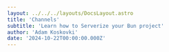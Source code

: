 ```yaml
---
layout: ../../../layouts/DocsLayout.astro
title: 'Channels'
subtitle: 'Learn how to Serverize your Bun project'
author: 'Adam Koskovki'
date: '2024-10-22T00:00:00.000Z'
---
```

